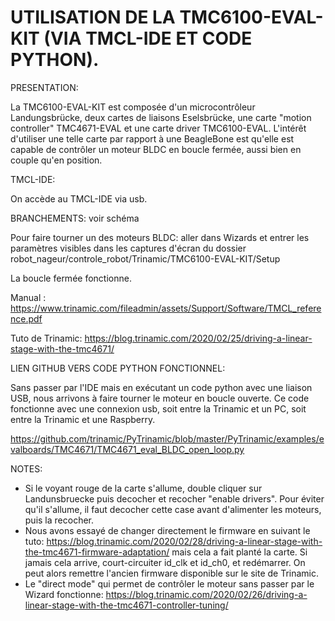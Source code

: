 # UTILISATION DE LA TMC6100-EVAL-KIT (VIA TMCL-IDE ET CODE PYTHON).

PRESENTATION:

La TMC6100-EVAL-KIT est composée d'un microcontrôleur Landungsbrücke, deux cartes de liaisons Eselsbrücke, une carte "motion controller" TMC4671-EVAL et une carte driver TMC6100-EVAL. L'intérêt d'utiliser une telle carte par rapport à une BeagleBone est qu'elle est capable de contrôler un moteur BLDC en boucle fermée, aussi bien en couple qu'en position.

TMCL-IDE:

On accède au TMCL-IDE via usb.

BRANCHEMENTS: voir schéma

Pour faire tourner un des moteurs BLDC: aller dans Wizards et entrer les paramètres visibles dans les captures d'écran du dossier robot_nageur/controle_robot/Trinamic/TMC6100-EVAL-KIT/Setup

La boucle fermée fonctionne.

Manual : https://www.trinamic.com/fileadmin/assets/Support/Software/TMCL_reference.pdf

Tuto de Trinamic: https://blog.trinamic.com/2020/02/25/driving-a-linear-stage-with-the-tmc4671/


LIEN GITHUB VERS CODE PYTHON FONCTIONNEL:

Sans passer par l'IDE mais en exécutant un code python avec une liaison USB, nous arrivons à faire tourner le moteur en boucle ouverte.
Ce code fonctionne avec une connexion usb, soit entre la Trinamic et un PC, soit entre la Trinamic et une Raspberry.

https://github.com/trinamic/PyTrinamic/blob/master/PyTrinamic/examples/evalboards/TMC4671/TMC4671_eval_BLDC_open_loop.py

NOTES:

- Si le voyant rouge de la carte s'allume, double cliquer sur Landunsbruecke puis decocher et recocher "enable drivers". Pour éviter qu'il s'allume, il faut decocher cette case avant d'alimenter les moteurs, puis la recocher.
- Nous avons essayé de changer directement le firmware en suivant le tuto: https://blog.trinamic.com/2020/02/28/driving-a-linear-stage-with-the-tmc4671-firmware-adaptation/ mais cela a fait planté la carte. Si jamais cela arrive, court-circuiter id_clk et id_ch0, et redémarrer. On peut alors remettre l'ancien firmware disponible sur le site de Trinamic.
- Le "direct mode" qui permet de contrôler le moteur sans passer par le Wizard fonctionne: https://blog.trinamic.com/2020/02/26/driving-a-linear-stage-with-the-tmc4671-controller-tuning/
